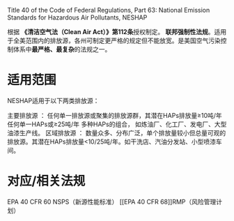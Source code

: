 Title 40 of the Code of Federal Regulations, Part 63: National Emission Standards for Hazardous Air Pollutants, NESHAP

根据 ​**​《清洁空气法（Clean Air Act）》第112条​**​授权制定。
**联邦强制性法规​**​。适用于全美范围内的排放源，各州可制定更严格的规定但不能放宽。是美国空气污染控制体系中​**​最严格、最复杂​**​的法规之一。


# 适用范围

NESHAP适用于以下两类排放源：

​主要排放源​​ ： 任何单一排放源或聚集的排放源群，其潜在HAPs排放量​​≥10吨/年​​ 任何单一HAPs或​​≥25吨/年​​ 多种HAPs的组合， 如炼油厂、化工厂、发电厂、大型油漆生产线。
区域排放源​​ ： 数量众多、分布广泛，单个排放量较小但总量可观的排放源。其潜在HAPs排放量​​<10/25吨/年​​。如干洗店、汽油分发站、小型喷漆车间。


# 对应/相关法规

​​EPA 40 CFR 60 ​​​​NSPS​​（新源性能标准）
[[EPA 40 CFR 68]]​​	​​RMP​​（风险管理计划）





